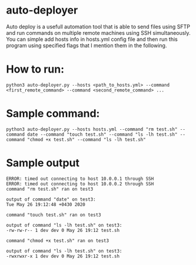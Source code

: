 # auto-deployer
Auto deploy is a usefull automation tool that is able to send files using SFTP and run commands on multiple remote machines using SSH simultaneously.
You can simple add hosts info in hosts.yml config file and then run this program using specified flags that I mention them in the following.
# How to run:
```
python3 auto-deployer.py --hosts <path_to_hosts.yml> --command <first_remote_command> --command <second_remote_command> ...
```
# Sample command:
```
python3 auto-deployer.py --hosts hosts.yml --command "rm test.sh" --command date --command "touch test.sh" --command "ls -lh test.sh" --command "chmod +x test.sh" --command "ls -lh test.sh"
```
# Sample output
```
ERROR: timed out connecting to host 10.0.0.1 through SSH
ERROR: timed out connecting to host 10.0.0.2 through SSH
command "rm test.sh" ran on test3

output of command "date" on test3:
Tue May 26 19:12:48 +0430 2020

command "touch test.sh" ran on test3

output of command "ls -lh test.sh" on test3:
-rw-rw-r-- 1 dev dev 0 May 26 19:12 test.sh

command "chmod +x test.sh" ran on test3

output of command "ls -lh test.sh" on test3:
-rwxrwxr-x 1 dev dev 0 May 26 19:12 test.sh
```
